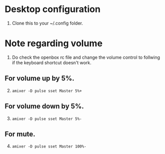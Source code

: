 # Desktop configuration 
1. Clone this to your ~/.config folder.

# Note regarding volume 
1. Do check the openbox rc file and change the volume control to follwing if the keyboard shortcut doesn't work.
## For volume up by 5%.
2. `amixer -D pulse sset Master 5%+`
## For volume down by 5%.
3. `amixer -D pulse sset Master 5%-`
## For mute.
4. `amixer -D pulse sset Master 100%-`
